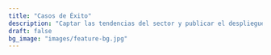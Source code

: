 ```yaml
---
title: "Casos de Éxito"
description: "Captar las tendencias del sector y publicar el despliegue de mercado y los logros de cooperación."
draft: false
bg_image: "images/feature-bg.jpg"
---
```


